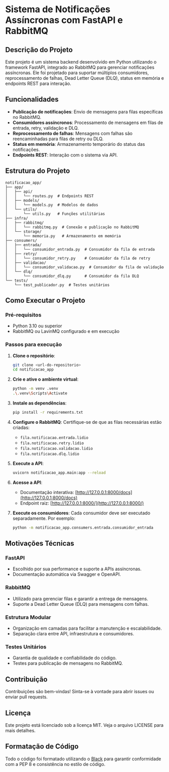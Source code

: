 # Sistema de Notificações Assíncronas com FastAPI e RabbitMQ

## Descrição do Projeto
Este projeto é um sistema backend desenvolvido em Python utilizando o framework FastAPI, integrado ao RabbitMQ para gerenciar notificações assíncronas. Ele foi projetado para suportar múltiplos consumidores, reprocessamento de falhas, Dead Letter Queue (DLQ), status em memória e endpoints REST para interação.

## Funcionalidades
- **Publicação de notificações**: Envio de mensagens para filas específicas no RabbitMQ.
- **Consumidores assíncronos**: Processamento de mensagens em filas de entrada, retry, validação e DLQ.
- **Reprocessamento de falhas**: Mensagens com falhas são reencaminhadas para filas de retry ou DLQ.
- **Status em memória**: Armazenamento temporário do status das notificações.
- **Endpoints REST**: Interação com o sistema via API.

## Estrutura do Projeto
```
notificacao_app/
├── app/
│   ├── api/
│   │   └── routes.py  # Endpoints REST
│   ├── models/
│   │   └── models.py  # Modelos de dados
│   └── utils/
│       └── utils.py   # Funções utilitárias
├── infra/
│   ├── rabbitmq/
│   │   └── rabbitmq.py  # Conexão e publicação no RabbitMQ
│   └── storage/
│       └── memoria.py   # Armazenamento em memória
├── consumers/
│   ├── entrada/
│   │   └── consumidor_entrada.py  # Consumidor da fila de entrada
│   ├── retry/
│   │   └── consumidor_retry.py    # Consumidor da fila de retry
│   ├── validacao/
│   │   └── consumidor_validacao.py  # Consumidor da fila de validação
│   └── dlq/
│       └── consumidor_dlq.py      # Consumidor da fila DLQ
└── tests/
    └── test_publicador.py  # Testes unitários
```

## Como Executar o Projeto

### Pré-requisitos
- Python 3.10 ou superior
- RabbitMQ ou LavinMQ configurado e em execução

### Passos para execução
1. **Clone o repositório**:
   ```bash
   git clone <url-do-repositorio>
   cd notificacao_app
   ```

2. **Crie e ative o ambiente virtual**:
   ```bash
   python -m venv .venv
   .\.venv\Scripts\Activate
   ```

3. **Instale as dependências**:
   ```bash
   pip install -r requirements.txt
   ```

4. **Configure o RabbitMQ**:
   Certifique-se de que as filas necessárias estão criadas:
   - `fila.notificacao.entrada.lidio`
   - `fila.notificacao.retry.lidio`
   - `fila.notificacao.validacao.lidio`
   - `fila.notificacao.dlq.lidio`

5. **Execute a API**:
   ```bash
   uvicorn notificacao_app.main:app --reload
   ```

6. **Acesse a API**:
   - Documentação interativa: [http://127.0.0.1:8000/docs](http://127.0.0.1:8000/docs)
   - Endpoint raiz: [http://127.0.0.1:8000/](http://127.0.0.1:8000/)

7. **Execute os consumidores**:
   Cada consumidor deve ser executado separadamente. Por exemplo:
   ```bash
   python -m notificacao_app.consumers.entrada.consumidor_entrada
   ```

## Motivações Técnicas

### FastAPI
- Escolhido por sua performance e suporte a APIs assíncronas.
- Documentação automática via Swagger e OpenAPI.

### RabbitMQ
- Utilizado para gerenciar filas e garantir a entrega de mensagens.
- Suporte a Dead Letter Queue (DLQ) para mensagens com falhas.

### Estrutura Modular
- Organização em camadas para facilitar a manutenção e escalabilidade.
- Separação clara entre API, infraestrutura e consumidores.

### Testes Unitários
- Garantia de qualidade e confiabilidade do código.
- Testes para publicação de mensagens no RabbitMQ.

## Contribuição
Contribuições são bem-vindas! Sinta-se à vontade para abrir issues ou enviar pull requests.

## Licença
Este projeto está licenciado sob a licença MIT. Veja o arquivo LICENSE para mais detalhes.

## Formatação de Código

Todo o código foi formatado utilizando o [Black](https://black.readthedocs.io/en/stable/) para garantir conformidade com a PEP 8 e consistência no estilo de código.
